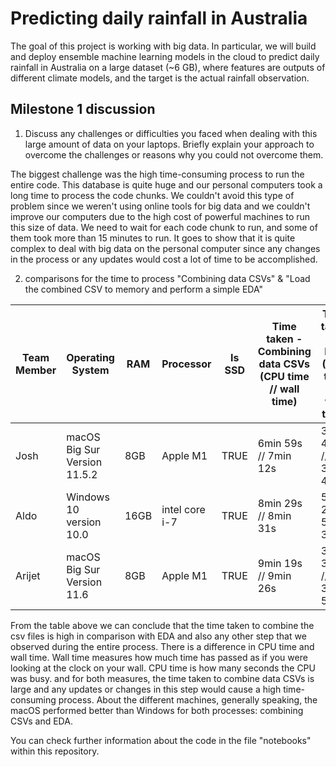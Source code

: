 # Predicting daily rainfall in Australia

The goal of this project is working with big data. In particular, we will build and deploy ensemble machine learning models in the cloud to predict daily rainfall in Australia on a large dataset (~6 GB), where features are outputs of different climate models, and the target is the actual rainfall observation.

## Milestone 1 discussion

1. Discuss any challenges or difficulties you faced when dealing with this large amount of data on your laptops. Briefly explain your approach to overcome the challenges or reasons why you could not overcome them.

The biggest challenge was the high time-consuming process to run the entire code. This database is quite huge and our personal computers took a long time to process the code chunks. We couldn't avoid this type of problem since we weren't using online tools for big data and we couldn't improve our computers due to the high cost of powerful machines to run this size of data. We need to wait for each code chunk to run, and some of them took more than 15 minutes to run. It goes to show that it is quite complex to deal with big data on the personal computer since any changes in the process or any updates would cost a lot of time to be accomplished.

2. comparisons for the time to process "Combining data CSVs" & "Load the combined CSV to memory and perform a simple EDA"

| Team Member | Operating System              | RAM   | Processor      | Is SSD | Time taken - Combining data CSVs (CPU time // wall time) | Time taken - EDA (CPU time // wall time) |
|-------------|-------------------------------|-------|----------------|--------|----------------------------------------------------------|-------------------------------------------| 
| Josh        | macOS Big Sur Version 11.5.2  | 8GB   | Apple M1       | TRUE   | 6min 59s // 7min 12s                                     | 3min 43s // 3min 49s                     | 
| Aldo        | Windows 10 version 10.0       | 16GB  | intel core i-7 | TRUE   | 8min 29s // 8min 31s                                     | 5min 2s // 5min 36s                     | 
| Arijet      | macOS Big Sur Version 11.6    | 8GB   | Apple M1       | TRUE   | 9min 19s // 9min 26s                                     | 3min 37s //  3min 57s                     | 

From the table above we can conclude that the time taken to combine the csv files is high in comparison with EDA and also any other step that we observed during the entire process. There is a difference in CPU time and wall time. Wall time measures how much time has passed as if you were looking at the clock on your wall. CPU time is how many seconds the CPU was busy. and for both measures, the time taken to combine data CSVs is large and any updates or changes in this step would cause a high time-consuming process. About the different machines, generally speaking, the macOS performed better than Windows for both processes: combining CSVs and EDA.

You can check further information about the code in the file "notebooks" within this repository.